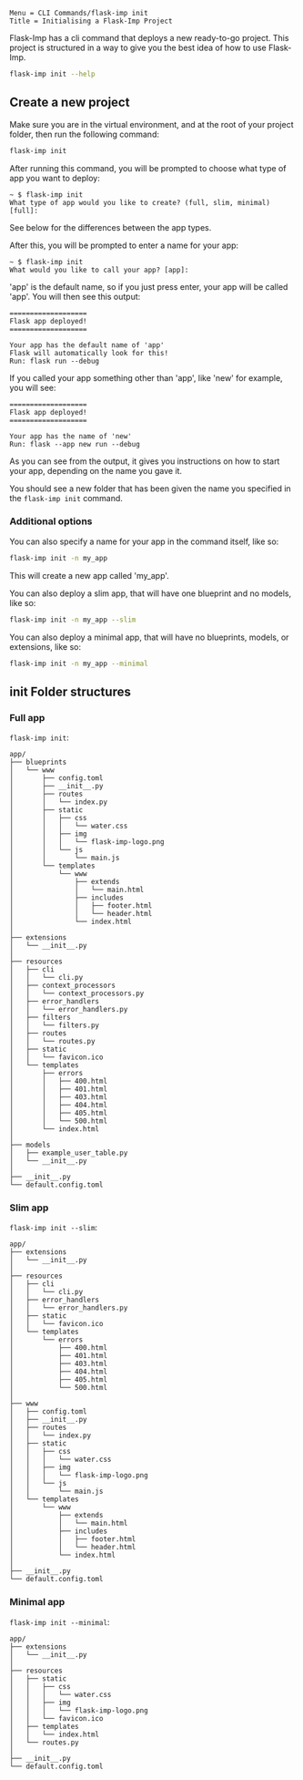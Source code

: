 ```
Menu = CLI Commands/flask-imp init
Title = Initialising a Flask-Imp Project
```

Flask-Imp has a cli command that deploys a new ready-to-go project.
This project is structured in a way to give you the best idea of
how to use Flask-Imp.

```bash
flask-imp init --help
```

## Create a new project

Make sure you are in the virtual environment, and at the root of your project folder, then run the following command:

```bash
flask-imp init
```

After running this command, you will be prompted to choose what type of app you want to deploy:

```text
~ $ flask-imp init
What type of app would you like to create? (full, slim, minimal) [full]:
```

See below for the differences between the app types.

After this, you will be prompted to enter a name for your app:

```text
~ $ flask-imp init
What would you like to call your app? [app]: 
```

'app' is the default name, so if you just press enter, your app will be called 'app'. You will then see this output:

```text
===================
Flask app deployed!
===================
 
Your app has the default name of 'app'
Flask will automatically look for this!
Run: flask run --debug

```

If you called your app something other than 'app', like 'new' for example, you will see:

```text
===================
Flask app deployed!
===================

Your app has the name of 'new'
Run: flask --app new run --debug

```

As you can see from the output, it gives you instructions on how to start your app, depending on the name you gave it.

You should see a new folder that has been given the name you specified in
the `flask-imp init` command.

### Additional options

You can also specify a name for your app in the command itself, like so:

```bash
flask-imp init -n my_app
```

This will create a new app called 'my_app'.

You can also deploy a slim app, that will have one blueprint and no models, like so:

```bash
flask-imp init -n my_app --slim
```

You can also deploy a minimal app, that will have no blueprints, models, or extensions, like so:

```bash
flask-imp init -n my_app --minimal
```

## init Folder structures

### Full app

`flask-imp init`:

```text
app/
├── blueprints
│   └── www
│       ├── config.toml
│       ├── __init__.py
│       ├── routes
│       │   └── index.py
│       ├── static
│       │   ├── css
│       │   │   └── water.css
│       │   ├── img
│       │   │   └── flask-imp-logo.png
│       │   └── js
│       │       └── main.js
│       └── templates
│           └── www
│               ├── extends
│               │   └── main.html
│               ├── includes
│               │   ├── footer.html
│               │   └── header.html
│               └── index.html
│
├── extensions
│   └── __init__.py
│
├── resources
│   ├── cli
│   │   └── cli.py
│   ├── context_processors
│   │   └── context_processors.py
│   ├── error_handlers
│   │   └── error_handlers.py
│   ├── filters
│   │   └── filters.py
│   ├── routes
│   │   └── routes.py
│   ├── static
│   │   └── favicon.ico
│   └── templates
│       ├── errors
│       │   ├── 400.html
│       │   ├── 401.html
│       │   ├── 403.html
│       │   ├── 404.html
│       │   ├── 405.html
│       │   └── 500.html
│       └── index.html
│
├── models
│   ├── example_user_table.py
│   └── __init__.py
│
├── __init__.py
└── default.config.toml
```

### Slim app

`flask-imp init --slim`:

```text
app/
├── extensions
│   └── __init__.py
│
├── resources
│   ├── cli
│   │   └── cli.py
│   ├── error_handlers
│   │   └── error_handlers.py
│   ├── static
│   │   └── favicon.ico
│   └── templates
│       └── errors
│           ├── 400.html
│           ├── 401.html
│           ├── 403.html
│           ├── 404.html
│           ├── 405.html
│           └── 500.html
│
├── www
│   ├── config.toml
│   ├── __init__.py
│   ├── routes
│   │   └── index.py
│   ├── static
│   │   ├── css
│   │   │   └── water.css
│   │   ├── img
│   │   │   └── flask-imp-logo.png
│   │   └── js
│   │       └── main.js
│   └── templates
│       └── www
│           ├── extends
│           │   └── main.html
│           ├── includes
│           │   ├── footer.html
│           │   └── header.html
│           └── index.html
│
├── __init__.py
└── default.config.toml
```

### Minimal app

`flask-imp init --minimal`:

```text
app/
├── extensions
│   └── __init__.py
│
├── resources
│   ├── static
│   │   ├── css
│   │   │   └── water.css
│   │   ├── img
│   │   │   └── flask-imp-logo.png
│   │   └── favicon.ico
│   ├── templates
│   │   └── index.html
│   └── routes.py
│
├── __init__.py
└── default.config.toml
```
